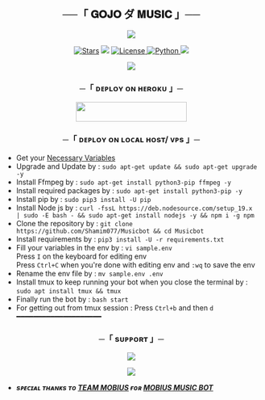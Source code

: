 <h2 align="center">
    ──「 𝐆𝐎𝐉𝐎 ダ 𝐌𝐔𝐒𝐈𝐂 」──
</h2>

<p align="center">
  <img src="https://telegra.ph/file/49d74a7e7451e3ef9c5c9.jpg">
</p>

<p align="center">
<a href="https://github.com/Shamim077/Musicbot/stargazers"><img src="https://img.shields.io/github/stars/Shamim077/Musicbot?color=black&logo=github&logoColor=black&style=for-the-badge" alt="Stars" /></a>
<a href="https://github.com/Shamim007/Musicbot/network/members"> <img src="https://img.shields.io/github/forks/Shamim077/Musicbot?color=black&logo=github&logoColor=black&style=for-the-badge" /></a>
<a href="https://github.com/Shamim077/Musicbot/blob/master/LICENSE"> <img src="https://img.shields.io/badge/License-MIT-blueviolet?style=for-the-badge" alt="License" /> </a>
<a href="https://www.python.org/"> <img src="https://img.shields.io/badge/Written%20in-Python-orange?style=for-the-badge&logo=python" alt="Python" /> </a>
<a href="https://github.com/Shamim077/Musicbot/commits/Shamim077"> <img src="https://img.shields.io/github/last-commit/Shamim077/Musicbot?color=blue&logo=github&logoColor=green&style=for-the-badge" /></a>
</p>

<p align="center">
  <img src="https://telegra.ph/file/49d74a7e7451e3ef9c5c9.jpg">
</p>

<h3 align="center">
    ─「 ᴅᴇᴩʟᴏʏ ᴏɴ ʜᴇʀᴏᴋᴜ 」─
</h3>

<p align="center"><a href="https://dashboard.heroku.com/new?template=https://github.com/Shamim077/Musicbot"> <img src="https://img.shields.io/badge/Deploy%20On%20Heroku-black?style=for-the-badge&logo=heroku" width="220" height="38.45"/></a></p>

<h3 align="center">
    ─「 ᴅᴇᴩʟᴏʏ ᴏɴ ʟᴏᴄᴀʟ ʜᴏsᴛ/ ᴠᴘs 」─
</h3>

- Get your [Necessary Variables](https://github.com/Shamim077/Musicbot/blob/master/sample.env)
- Upgrade and Update by :
`sudo apt-get update && sudo apt-get upgrade -y`
- Install Ffmpeg by :
`sudo apt-get install python3-pip ffmpeg -y`
- Install required packages by :
`sudo apt-get install python3-pip -y`
- Install pip by :
`sudo pip3 install -U pip`
- Install Node js by :
`curl -fssL https://deb.nodesource.com/setup_19.x | sudo -E bash - && sudo apt-get install nodejs -y && npm i -g npm`
- Clone the repository by :
`git clone https://github.com/Shamim077/Musicbot && cd Musicbot`
- Install requirements by :
`pip3 install -U -r requirements.txt`
- Fill your variables in the env by :
`vi sample.env`<br>
Press `I` on the keyboard for editing env<br>
Press `Ctrl+C` when you're done with editing env and `:wq` to save the env<br>
- Rename the env file by :
`mv sample.env .env`
- Install tmux to keep running your bot when you close the terminal by :
`sudo apt install tmux && tmux`
- Finally run the bot by :
`bash start`
- For getting out from tmux session : Press `Ctrl+b` and then `d`<br>
━━━━━━━━━━━━━━━━━━━━

<h3 align="center">
    ─「 sᴜᴩᴩᴏʀᴛ 」─
</h3>

<p align="center">
<a href="https://t.me/Theshezadi29"><img src="https://img.shields.io/badge/-bakbak%20ladki-blue.svg?style=for-the-badge&logo=Telegram"></a>
</p>

<p align="center">
<a href="
    https://t.me/TeamRolexx"><img src="https://img.shields.io/badge/-Support%20Channel-blue.svg?style=for-the-badge&logo=Telegram"></a>
</p>

- <b> _sᴩᴇᴄɪᴀʟ ᴛʜᴀɴᴋs ᴛᴏ [TEAM MOBIUS](https://github.com/Shamim077) ғᴏʀ [MOBIUS MUSIC BOT](https://github.com/Shamim077/Yukkihttps://github.com/Shamim077/Musicbot)_ </b>
